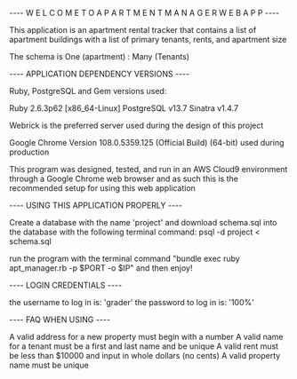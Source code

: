 ---- W E L C O M E   T O   A P A R T M E N T   M A N A G E R   W E B A P P ----

This application is an apartment rental tracker that contains a list of apartment buildings
with a list of primary tenants, rents, and apartment size

The schema is One (apartment) : Many (Tenants)

---- APPLICATION DEPENDENCY VERSIONS ----

Ruby, PostgreSQL and Gem versions used:

Ruby 2.6.3p62 [x86_64-Linux]
PostgreSQL v13.7
Sinatra v1.4.7

Webrick is the preferred server used during the design of this project

Google Chrome Version 108.0.5359.125 (Official Build) (64-bit) used during production

This program was designed, tested, and run in an AWS Cloud9 environment through a Google Chrome web browser and as such
this is the recommended setup for using this web application

---- USING THIS APPLICATION PROPERLY ----

Create a database with the name 'project' and download schema.sql into the database with the following terminal command:
psql -d project < schema.sql

run the program with the terminal command "bundle exec ruby apt_manager.rb -p $PORT -o $IP" and then enjoy!


---- LOGIN CREDENTIALS ----

the username to log in is: 'grader'
the password to log in is: '100%'


---- FAQ WHEN USING ----

A valid address for a new property must begin with a number
A valid name for a tenant must be a first and last name and be unique
A valid rent must be less than $10000 and input in whole dollars (no cents)
A valid property name must be unique